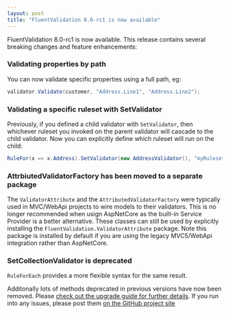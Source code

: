 ```yaml
---
layout: post
title: "FluentValidation 8.0-rc1 is now available"
---
```


FluentValidation 8.0-rc1 is now available. This release contains several breaking changes and feature enhancements:

### Validating properties by path

You can now validate specific properties using a full path, eg: 

```csharp
validator.Validate(customer, "Address.Line1", "Address.Line2");
```

### Validating a specific ruleset with SetValidator

Previously, if you defined a child validator with `SetValidator`, then whichever ruleset you invoked on the parent validator will cascade to the child validator.
Now you can explicitly define which ruleset will run on the child:

```csharp
RuleFor(x => x.Address).SetValidator(new AddressValidator(), "myRuleset");
```

### AttrbiutedValidatorFactory has been moved to a separate package

The `ValidatorAttribute` and the `AttributedValidatorFactory` were typically used in MVC/WebApi projects to wire models to their validators. This is no longer recommended when usign AspNetCore as the built-in Service Provider is a better alternative.
These classes can still be used by explicitly installing the `FluentValidation.ValidatorAttribute` package. Note this package is installed by default if you are using the legacy MVC5/WebApi integration rather than AspNetCore.

### SetCollectionValidator is deprecated

`RuleForEach` provides a more flexible syntax for the same result.


Additonally lots of methods deprecated in previous versions have now been removed. Please [check out the upgrade guide for further details](https://fluentvalidation.net/upgrading-to-8). If you run into any issues, please post them [on the GitHub project site](https://github.com/JeremySkinner/FluentValidation)

